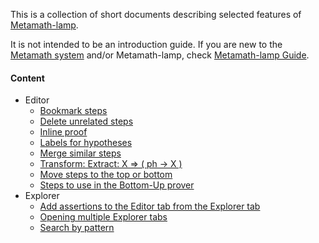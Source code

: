 This is a collection of short documents describing selected features 
of [Metamath-lamp](https://github.com/expln/metamath-lamp).

It is not intended to be an introduction guide. 
If you are new to the [Metamath system](https://us.metamath.org/) and/or Metamath-lamp, 
check [Metamath-lamp Guide](https://lamp-guide.metamath.org).

#### Content
* Editor
  - [Bookmark steps](mm_lamp_versions/v26/editor/bookmark_steps.md)
  - [Delete unrelated steps](mm_lamp_versions/v26/editor/delete_unrelated_steps.md)
  - [Inline proof](mm_lamp_versions/v26/editor/inline_proof.md)
  - [Labels for hypotheses](mm_lamp_versions/v26/editor/labels_for_hypotheses.md)
  - [Merge similar steps](mm_lamp_versions/v26/editor/merge_similar_steps.md)
  - [Transform: Extract: X ⇒ ( ph -> X )](mm_lamp_versions/v26/editor/transform_extract_for_deduction.md)
  - [Move steps to the top or bottom](mm_lamp_versions/v26/editor/move_multiple_steps.md)
  - [Steps to use in the Bottom-Up prover](mm_lamp_versions/v26/editor/steps_in_bottom_up_prover.md)
* Explorer
  - [Add assertions to the Editor tab from the Explorer tab](mm_lamp_versions/v26/explorer/add_assertions_to_editor_from_explorer.md)
  - [Opening multiple Explorer tabs](mm_lamp_versions/v26/explorer/multiple_explorer_tabs.md)
  - [Search by pattern](mm_lamp_versions/v26/explorer/search_by_pattern.md)
